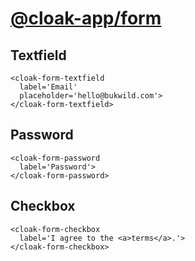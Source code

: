 # [@cloak-app/form](https://github.com/BKWLD/cloak-form)

## Textfield

<cloak-form-textfield
  label='Email'
  placeholder='hello@bukwild.com'>
</cloak-form-textfield>

```vue
<cloak-form-textfield
  label='Email'
  placeholder='hello@bukwild.com'>
</cloak-form-textfield>
```

## Password

<cloak-form-password
  label='Password'>
</cloak-form-password>

```vue
<cloak-form-password
  label='Password'>
</cloak-form-password>
```

## Checkbox

<cloak-form-checkbox
  label='I agree to the <a>terms</a>.'>
</cloak-form-checkbox>

```vue
<cloak-form-checkbox
  label='I agree to the <a>terms</a>.'>
</cloak-form-checkbox>
```

